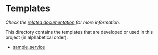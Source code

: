 # Templates

_Check the [related documentation](../docs/templates/index.md) for more information._

This directory contains the templates that are developed or used in this project (in alphabetical order).

- [sample_service](./sample_service/README.md)
